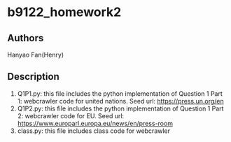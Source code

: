 # b9122_homework2
## Authors
Hanyao Fan(Henry)
## Description
1. Q1P1.py: this file includes the python implementation of Question 1 Part 1: webcrawler code for united nations. Seed url: https://press.un.org/en
2. Q1P2.py: this file includes the python implementation of Question 1 Part 2: webcrawler code for EU. Seed url: https://www.europarl.europa.eu/news/en/press-room
3. class.py: this file includes class code for webcrawler
